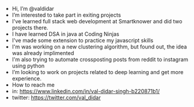 -  Hi, I’m @valdidar
-  I’m interested to take part in exiting projects
-  I've learned full stack web development at Smartknower and did two projects there.
-  I have learned DSA in java at Coding Ninjas
-  I've made some extension to practice my javascript skills
-  I'm was working on a new clustering algorithm, but found out, the idea was already implimented
-  I'm also trying to automate crossposting posts from reddit to instagram using python 
-  I’m looking to work on projects related to deep learning and get more experience.
-  How to reach me
-  in: https://www.linkedin.com/in/val-didar-singh-b220871b1/
-  twitter: https://twitter.com/val_didar

<!---
valdidar/valdidar is a ✨ special ✨ repository because its `README.md` (this file) appears on your GitHub profile.
You can click the Preview link to take a look at your changes.
--->

